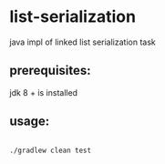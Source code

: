 # list-serialization

java impl of linked list serialization task

## prerequisites: 

jdk 8 + is installed

## usage:
<code>
./gradlew clean test 
</code>
